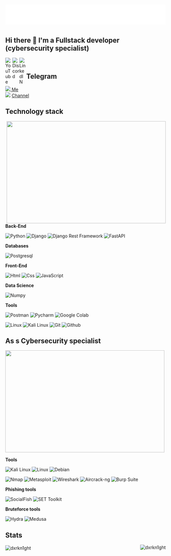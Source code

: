 <h1 align="center">
  <img src="name.svg" alt="dxrkn1ght"/>
</h1>

## Hi there 👋 I'm a Fullstack developer (cybersecurity specialist)

<a href="https://www.youtube.com/@not_koma_/">
  <img align="left" alt="YouTube" width="22px" src="https://www.svgrepo.com/show/13671/youtube.svg"/>
</a>
<a href="https://discord.com/channels/@s1mple_dxrk_71965">
  <img align="left" alt="Discord" width="22px" src="https://www.svgrepo.com/show/353655/discord-icon.svg" />
</a>
<a href="https://www.linkedin.com/in//">
  <img align="left" alt="LinkedIN" width="22px" src="https://upload.wikimedia.org/wikipedia/commons/thumb/8/81/LinkedIn_icon.svg/2048px-LinkedIn_icon.svg.png" />
</a>

<br>

## Telegram

<a href="https://t.me/mr_kevin24"><img width="12px" src="https://upload.wikimedia.org/wikipedia/commons/8/82/Telegram_logo.svg">
Me</a></br>
<img width="12px" src="https://upload.wikimedia.org/wikipedia/commons/8/82/Telegram_logo.svg"/> [Channel](https://t.me/django_tutor)</br>

## Technology stack

<img align="right" src="https://ovp.itv.com/v2/images/programme/gz00htt/itv_hub/01_Hero_DesktopCTV/16x9?distributionPartner=itv_hub&fallback=standard&w=767&q=65&blur=0&bg=false" width="500" height="320" />



**Back-End**

![Python](https://img.shields.io/badge/Python-FFD43B?style=for-the-badge&logo=python&logoColor=blue)
![Django](https://img.shields.io/badge/Django-092E20?style=for-the-badge&logo=django&logoColor=green)
![Django Rest Framework](https://img.shields.io/badge/django%20rest-ff1709?style=for-the-badge&logo=django&logoColor=white)
![FastAPI](    https://img.shields.io/badge/fastapi-109989?style=for-the-badge&logo=FASTAPI&logoColor=white)


**Databases**

![Postgresql](https://img.shields.io/badge/PostgreSQL-316192?style=for-the-badge&logo=postgresql&logoColor=white)


**Front-End**

![Html](https://img.shields.io/badge/HTML5-E34F26?style=for-the-badge&logo=html5&logoColor=white)
![Css](https://img.shields.io/badge/CSS3-1572B6?style=for-the-badge&logo=css3&logoColor=white)
![JavaScript](https://img.shields.io/badge/JavaScript-F7DF1E?style=for-the-badge&logo=javascript&logoColor=black)

**Data Science**

![Numpy](https://img.shields.io/badge/Numpy-777BB4?style=for-the-badge&logo=numpy&logoColor=white)


**Tools**

![Postman](https://img.shields.io/badge/Postman-FF6C37?style=for-the-badge&logo=Postman&logoColor=white)
![Pycharm](https://img.shields.io/badge/PyCharm-000000.svg?&style=for-the-badge&logo=PyCharm&logoColor=white)
![Google Colab](https://img.shields.io/badge/Colab-F9AB00?style=for-the-badge&logo=googlecolab&color=525252)

![Linux](https://img.shields.io/badge/Linux-FCC624?style=for-the-badge&logo=linux&logoColor=black)
![Kali Linux](https://img.shields.io/badge/Kali_Linux-557C94?style=for-the-badge&logo=kalilinux&logoColor=white)
![Git](https://img.shields.io/badge/-Git-black?style=for-the-badge&logo=git&logoColor=white)
![Github](https://img.shields.io/badge/GitHub-100000?style=for-the-badge&logo=github&logoColor=white)


## As s Cybersecurity specialist


<img align="center"  src="https://rare-gallery.com/uploads/posts/996980-Black-Adam-glitch-art-alone-Mr.-Robot-Elliot-Mr.jpg" width="500" height="320" />


**Tools**

![Kali Linux](https://img.shields.io/badge/Kali_Linux-557C94?style=for-the-badge&logo=kalilinux&logoColor=white)
![Linux](https://img.shields.io/badge/Linux-FCC624?style=for-the-badge&logo=linux&logoColor=black)
![Debian](https://img.shields.io/badge/Debian-A81D33?style=for-the-badge&logo=debian&logoColor=white)


![Nmap](https://img.shields.io/badge/Nmap-informational?style=for-the-badge&logo=nmap&logoColor=white&color=blue)
![Metasploit](https://img.shields.io/badge/Metasploit-critical?style=for-the-badge&logo=metasploit&logoColor=white&color=darkred)
![Wireshark](https://img.shields.io/badge/Wireshark-informational?style=for-the-badge&logo=wireshark&logoColor=white&color=0099ff)
![Aircrack-ng](https://img.shields.io/badge/Aircrack--ng-important?style=for-the-badge&logo=aircrack-ng&logoColor=white&color=dd4814)
![Burp Suite](https://img.shields.io/badge/Burp_Suite-critical?style=for-the-badge&logo=burpsuite&logoColor=white&color=ae3b2e)

**Phishing tools**

![SocialFish](https://img.shields.io/badge/SocialFish-phishing?style=for-the-badge&logo=fish&logoColor=white&color=008080)
![SET Toolkit](https://img.shields.io/badge/SET_Toolkit-phishing?style=for-the-badge&logo=hackthebox&logoColor=white&color=4b0082)


**Bruteforce tools**

![Hydra](https://img.shields.io/badge/Hydra-bruteforce?style=for-the-badge&logo=hydra&logoColor=white&color=ff0000)
![Medusa](https://img.shields.io/badge/Medusa-bruteforce?style=for-the-badge&logo=linux&logoColor=white&color=ff4500)



## Stats

<div style="display: flex; justify-content: space-between;">
  <div>
    <img align="center" src="https://github-readme-stats.vercel.app/api?username=dxrkn1ght&show_icons=true&theme=dracula&include_all_commits=true&count_private=true" alt="dxrkn1ght"/>
  </div>
  <div>
    <img align="left" src="https://github-readme-stats.vercel.app/api/top-langs/?username=dxrkn1ght&theme=blue-green" alt="dxrkn1ght" />
  </div>
</div>


[//]: # (<p align="left"> <img src="https://komarev.com/ghpvc/?username=dxrkn1ght&label=Profile%20views&color=0e75b6&style=flat" alt="dxrkn1ght" /> </p>)


[//]: # (![C]&#40;https://img.shields.io/badge/C-00599C?style=for-the-badge&logo=c&logoColor=white&#41;)

